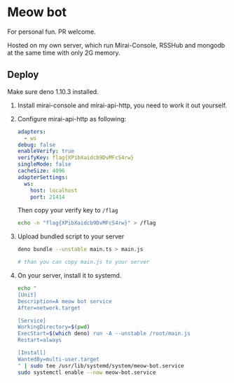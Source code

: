# Meow bot

For personal fun. PR welcome.

Hosted on my own server, which run Mirai-Console, RSSHub and mongodb at the same
time with only 2G memory.

## Deploy

Make sure deno 1.10.3 installed.

1. Install mirai-console and mirai-api-http, you need to work it out yourself.

2. Configure mirai-api-http as following:

   ```yaml
   adapters:
     - ws
   debug: false
   enableVerify: true
   verifyKey: flag{XPibXaidcb9DvMFcS4rw}
   singleMode: false
   cacheSize: 4096
   adapterSettings:
     ws:
       host: localhost
       port: 21414
   ```

   Then copy your verify key to `/flag`

   ```bash
   echo -n "flag{XPibXaidcb9DvMFcS4rw}" > /flag
   ```

3. Upload bundled script to your server

   ```bash
   deno bundle --unstable main.ts > main.js

   # than you can copy main.js to your server
   ```

4. On your server, install it to systemd.

   ```bash
   echo "
   [Unit]
   Description=A meow bot service
   After=network.target

   [Service]
   WorkingDirectory=$(pwd)
   ExecStart=$(which deno) run -A --unstable /root/main.js
   Restart=always

   [Install]
   WantedBy=multi-user.target
   " | sudo tee /usr/lib/systemd/system/meow-bot.service
   sudo systemctl enable --now meow-bot.service
   ```
